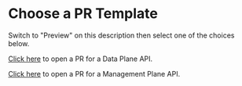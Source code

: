 
# Choose a PR Template

Switch to "Preview" on this description then select one of the choices below.

<a href="?expand=1&template=data_plane_thingy.md">Click here</a> to open a PR for a Data Plane API.

<a href="?expand=1&template=management_plane_thingy.md">Click here</a> to open a PR for a Management Plane API.
